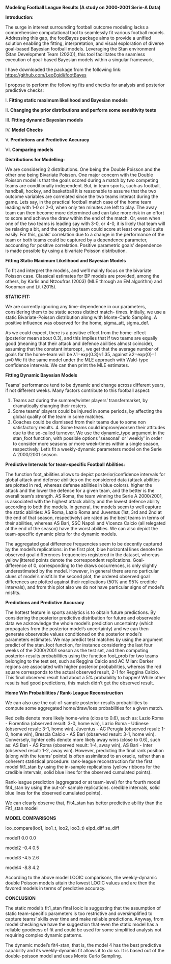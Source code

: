 **Modeling Football League Results (A study on 2000-2001 Serie-A Data)**


**Introduction:**

The surge in interest surrounding football outcome modeling lacks a comprehensive computational tool to seamlessly fit various football models. Addressing this gap, the footBayes package aims to provide a unified solution enabling the fitting, interpretation, and visual exploration of diverse goal-based Bayesian football models. Leveraging the Stan environment (Stan Development Team (2020)), this tool facilitates the seamless execution of goal-based Bayesian models within a singular framework.

I have downloaded the package from the following link:
https://github.com/LeoEgidi/footBayes

I propose to perform the following fits and checks for analysis and posterior predictive checks:

I. **Fitting static maximum likelihood and Bayesian models**

II. **Changing the prior distributions and perform some sensitivity tests**

III. **Fitting dynamic Bayesian models**

IV. **Model Checks**

V. **Predictions and Predictive Accuracy**

VI. **Comparing models**


**Distributions for Modelling:**

We are considering 2 distributions. One being the Double Poisson and the other one being Bivariate Poisson. One major concern with the Double Poisson model is that the goals scored during a match by two competing teams are conditionally independent. But, in team sports, such as football, handball, hockey, and basketball it is reasonable to assume that the two outcome variables are correlated since the two teams interact during the game. Lets say, in the practical football match case of the home team leading with 1-0 or 2-0, when only ten minutes are left to play. The away team can then become more determined and can take more risk in an effort to score and achieve the draw within the end of the match. Or, even when one of the two teams is leading say with 3-0, or 4-0, it is likely that team will be relaxing a bit, and the opposing team could score at least one goal quite easily. For this, goals’ correlation due to a change in the performance of the team or both teams could be captured by a dependence parameter, accounting for positive correlation. Positive parametric goals’ dependence is made possible by using a bivariate Poisson distribution.

**Fitting Static Maximum Likelihood and Bayesian Models**

To fit and interpret the models, and we’ll mainly focus on the bivariate Poisson case.
Classical estimates for BP models are provided, among the others, by Karlis and Ntzoufras (2003) (MLE
through an EM algorithm) and Koopman and Lit (2015).

**STATIC FIT:**

We are currently ignoring any time-dependence in our parameters, considering them to be static across distinct match-
times. Initially, we use a static Bivariate-Poisson distribution along with Monte-Carlo Sampling. A positive influence was
observed for the home, sigma_att, sigma_def.

As we could expect, there is a positive effect from the home-effect (posterior mean about 0.3), and this implies that if
two teams are equally good (meaning that their attack and defence abilities almost coincide), assuming that the
constant intercept
, we get that the average number of goals for the home-team will be λ1=exp{0.3}≈1.35,
against λ2=exp{0}=1
μ≈0
We fit the same model under the MLE approach with Wald-type confidence intervals. We can then print the MLE
estimates.

**Fitting Dynamic Bayesian Models**

Teams’ performance tend to be dynamic and change across different years, if not different weeks. Many factors contribute to this football aspect:
1. Teams act during the summer/winter players’ transfermarket, by dramatically changing their rosters.
2. Some teams’ players could be injured in some periods, by affecting the global quality of the team in some
matches.
3. Coaches could be dismissed from their teams due to some non satisfactory results. 4. Some teams could improve/worsen their attitudes due to the so-called turnover.
We use the dynamic_type argument in the stan_foot function, with possible options 'seasonal' or 'weekly' in order to consider more seasons or more week-times within a single season, respectively. Let’s fit a weekly-dynamic parameters model on the Serie A 2000/2001 season.


**Predictive Intervals for team-specific Football Abilities:**

The function foot_abilities allows to depict posterior/confidence intervals for global attack and defense abilities on the
considered data (attack abilities are plotted in red, whereas defense abilities in blue colors).
higher the attack and the lower the defence for a given team, and the better is the overall team’s strength.
AS Roma, the team winning the Serie A 2000/2001, is associated with the highest attack ability and the lowest defence ability according to both the models. In general, the models seem to well capture the static abilities: AS Roma, Lazio Roma and Juventus (1st, 3rd and 2nd at the end of that season, respectively) are rated as the best teams in terms of their abilities, whereas AS Bari, SSC Napoli and Vicenza Calcio (all relegated at the end of the season) have the worst abilities.
We can also depict the team-specific dynamic plots for the dynamic models.

The aggregated goal difference frequencies seem to be decently captured by the model’s replications: in the first plot, blue horizontal lines denote the observed goal differences frequencies registered in the dataset, whereas yellow jittered points denote the correspondent replications. Goal-difference of 0, corresponding to the draws occurrences, is only slightly underestimated by the model. However, in general there are no particular clues of model’s misfit.In the second plot, the ordered observed goal differences are plotted against their replications (50% and 95% credible intervals), and from this plot also we do not have particular signs of model’s misfits.

**Predictions and Predictive Accuracy**

The hottest feature in sports analytics is to obtain future predictions. By considering the posterior predictive
distribution for future and observable data we acknowledge the whole model’s prediction uncertainty (which propagates from the posterior model’s uncertainty) and we can then generate observable values conditioned on the posterior model’s parameters estimates.
We may predict test matches by using the argument predict of the stan_foot function, for instance considering the last four weeks of the 2000/2001 season as the test set, and then computing posterior-results probabilities using the function foot_prob for two teams belonging to the test set, such as Reggina Calcio and AC Milan:
Darker regions are associated with higher posterior probabilities, whereas the red square corresponds to the actual observed result, 2-1 for Reggina Calcio. This final observed result had about a 5% probability to happen! While other results had good predictions, this match didn’t get the observed result.

**Home Win Probabilities / Rank-League Reconstruction**

We can also use the out-of-sample posterior-results probabilities to compute some aggregated home/draw/loss probabilities for a given match.

Red cells denote more likely home-wins (close to 0.6), such as: Lazio Roma - Fiorentina (observed result: 3-0, home win),
Lazio Roma - Udinese (observed result: 3-1, home win), Juventus - AC Perugia (observed result: 1-0, home win), Brescia
Calcio - AS Bari (observed result: 3-1, home win). Conversely, lighter cells denote more likely away wins (close to 0.6),
such as: AS Bari - AS Roma (observed result: 1-4, away win), AS Bari - Inter (observed result: 1-2, away win).
However, predicting the final rank position (along with the teams’ points) is often assimilated to an oracle, rather than a
coherent statistical procedure:
rank-league reconstruction for the first model fit1_stan by using the in-sample replications (yellow ribbons for the credible intervals, solid blue lines for the observed cumulated points).

Rank-league prediction (aggregated or at team-level) for the fourth model fit4_stan by using the out-of-
sample replications.
credible intervals, solid blue lines for the observed cumulated points).

We can clearly observe that, Fit4_stan has better predictive ability than the Fit1_stan model


**MODEL COMPARISONS**

loo_compare(loo1, loo1_t, loo2, loo3_t)
elpd_diff se_diff

model1  0.0 0.0

model2 -0.4 0.5

model3 -4.5 2.6

model4 -8.8 4.2

According to the above model LOOIC comparisons, the weekly-dynamic double Poisson models attain the lowest LOOIC values and are then the favored models in terms of predictive accuracy.

**CONCLUSION**

The static model’s fit1_stan final looic is suggesting that the assumption of static team-specific parameters is too restrictive and oversimplified to capture teams’ skills over time and make reliable predictions. Anyway, from model checking we have the suggestion that even the static model has a reliable goodness of fit and could be used for some simplified analysis not requiring complex dynamic patterns.

The dynamic model’s fit4-stan, that is, the model 4 has the best predictive capability and its weekly-dynamic fit allows it to do so. It is based out of the double-poisson model and uses Monte Carlo Sampling.
